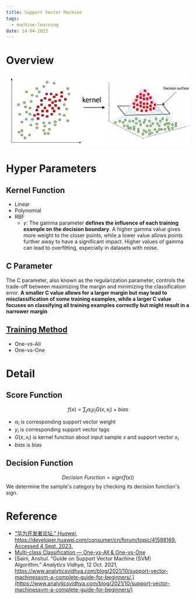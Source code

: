 ```yaml
---
title: Support Vector Machine
tags:
  - machine-learning
date: 14-04-2023
---
```


# Overview

![](computer_sci/Deep_Learning_And_Machine_Learning/machine_learning/attachments/Pasted%20image%2020230904225904.png)

# Hyper Parameters

## Kernel Function

* Linear
* Polynomial
* RBF
	* $\gamma$: The gamma parameter **defines the influence of each training example on the decision boundary**. A higher gamma value gives more weight to the closer points, while a lower value allows points further away to have a significant impact. Higher values of gamma can lead to overfitting, especially in datasets with noise.
## C Parameter

The C parameter, also known as the regularization parameter, controls the trade-off between maximizing the margin and minimizing the classification error. **A smaller C value allows for a larger margin but may lead to misclassification of some training examples, while a larger C value focuses on classifying all training examples correctly but might result in a narrower margin**
## [Training Method](https://wadhwatanya1234.medium.com/multi-class-classification-one-vs-all-one-vs-one-993dd23ae7ca)

* One-vs-All
* One-vs-One
# Detail

## Score Function

$$
f(x) = \sum_i \alpha_i y_i G(x, x_i) + bias
$$
* $\alpha_i$ is corresponding support vector weight
* $y_i$ is corresponding support vector tags
* $G(x,x_i)$ is kernel function about input sample $x$ and support vector $x_i$
* $bias$ is bias
## Decision Function 

$$
Decision \ Function = sign(f(x))
$$
We determine the sample's category by checking its decision function's sign.
# Reference

* [“华为开发者论坛.” _Huawei_, https://developer.huawei.com/consumer/cn/forum/topic/41598169. Accessed 4 Sept. 2023.](https://developer.huawei.com/consumer/cn/forum/topic/41598169)
* [Multi-class Classification — One-vs-All & One-vs-One](https://wadhwatanya1234.medium.com/multi-class-classification-one-vs-all-one-vs-one-993dd23ae7ca)
* [Saini, Anshul. “Guide on Support Vector Machine (SVM) Algorithm.” _Analytics Vidhya_, 12 Oct. 2021, https://www.analyticsvidhya.com/blog/2021/10/support-vector-machinessvm-a-complete-guide-for-beginners/.](https://www.analyticsvidhya.com/blog/2021/10/support-vector-machinessvm-a-complete-guide-for-beginners/)